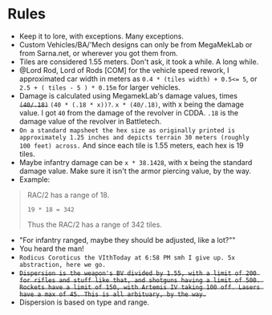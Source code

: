 # Rules

* Keep it to lore, with exceptions. Many exceptions.
* Custom Vehicles/BA/'Mech designs can only be from MegaMekLab or from Sarna.net, or wherever you got them from.
* Tiles are considered 1.55 meters. Don't ask, it took a while. A long while.
* @Lord Rod, Lord of Rods [COM] for the vehicle speed rework, I approximated car width in meters as `0.4 * (tiles width) + 0.5<= 5`, or `2.5 + ( tiles - 5 ) * 0.15m` for larger vehicles.
* Damage is calculated using MegamekLab's damage values, times ~~`(40/.18)`~~ `(40 * (.18 * x))?`.
 `x * (40/.18)`, with x being the damage value. I got `40` from the damage of the revolver in CDDA. `.18` is the damage value of the revolver in Battletech. 
* `On a standard mapsheet the hex size as originally printed is approximately 1.25 inches and depicts terrain 30 meters (roughly 100 feet) across.` And since each tile is 1.55 meters, each hex is 19 tiles.
* Maybe infantry damage can be `x * 38.1428`, with x being the standard damage value. Make sure it isn't the armor piercing value, by the way.
* Example:
> RAC/2 has a range of 18. 
> 
> `19 * 18 = 342`
> 
> Thus the RAC/2 has a range of 342 tiles.
* "For infantry ranged, maybe they should be adjusted, like a lot?""
* You heard the man! 
* `Rodicus Coroticus the VIthToday at 6:58 PM
smh
I give up.
5x abstraction, here we go.`
* ~~`Dispersion is the weapon's BV divided by 1.55, with a limit of 200 for rifles and stuff like that, and shotguns having a limit of 500. Rockets have a limit of 150, with Artemis IV taking 100 off. Lasers have a max of 45. This is all arbituary, by the way.`~~
* Dispersion is based on type and range.
